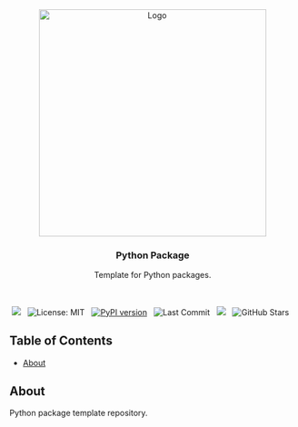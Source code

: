 <div align="center">

<img src="https://upload.wikimedia.org/wikipedia/commons/thumb/f/f8/Python_logo_and_wordmark.svg/2880px-Python_logo_and_wordmark.svg.png" alt="Logo" width="400">

  <h3 align="center">Python Package</h3>

  <p align="center">
    Template for Python packages.
    <br/><br/>
    <!-- <a href="https://healkeiser.github.io/python_package"><strong>Documentation</strong></a> -->
  </p>

  ##

  <p align="center">
    <!-- Maintenance status -->
    <img src="https://img.shields.io/badge/maintenance-actively--developed-brightgreen.svg?&label=Maintenance">&nbsp;&nbsp;
    <!-- <img src="https://img.shields.io/badge/maintenance-deprecated-red.svg?&label=Maintenance">&nbsp;&nbsp; -->
    <!-- License -->
    <img src="https://img.shields.io/badge/License-MIT-brightgreen.svg?&logo=open-source-initiative&logoColor=white" alt="License: MIT"/>&nbsp;&nbsp;
    <!-- PyPI -->
    <a href="https://pypi.org/project/python_package">
      <img src="https://img.shields.io/pypi/v/python_package?&logo=pypi&logoColor=white&label=PyPI" alt="PyPI version"/></a>&nbsp;&nbsp;
    <!-- Last Commit -->
    <img src="https://img.shields.io/github/last-commit/healkeiser/python_package?logo=github&label=Last%20Commit" alt="Last Commit"/>&nbsp;&nbsp;
    <!-- Commit Activity -->
    <a href="https://github.com/healkeiser/python_package/pulse" alt="Activity">
      <img src="https://img.shields.io/github/commit-activity/m/healkeiser/python_package?&logo=github&label=Commit%20Activity"/></a>&nbsp;&nbsp;
    <!-- GitHub stars -->
    <img src="https://img.shields.io/github/stars/healkeiser/python_package" alt="GitHub Stars"/>&nbsp;&nbsp;
  </p>

</div>



<!-- TABLE OF CONTENTS -->
## Table of Contents

- [About](#about)



<!-- ABOUT -->
## About

Python package template repository.